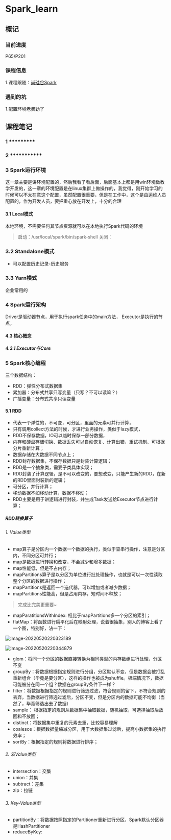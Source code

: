 # Spark_learn
## 概记
### 当前进度
P65/P201
### 课程信息

1.课程跟随：[尚硅谷Spark](https://www.bilibili.com/video/BV11A411L7CK)
### 遇到的坑
1.配置环境老费劲了

## 课程笔记
### 1 *********
### 2 ***********
### 3 Spark运行环境
这一章主要是讲环境配置的，然后我看了看后面，后面基本上都是用win环境做教学开发的，这一章的环境配置是在linux集群上做操作的，我觉得，刚开始学习的时候可以不太在意这个配置，虽然配置很重要，但是在工作中，这个是由运维人员配置的，作为开发人员，要把重心放在开发上，十分的合理
#### 3.1 Local模式
本地环境，不需要任何其节点资源就可以在本地执行Spark代码的环境
> 启动：/usr/local/spark/bin/spark-shell
> 关闭：
### 3.2 Standalone模式
* 可以配置历史记录-历史服务
### 3.3 Yarn模式
企业常用的
### 4 Spark运行架构
Driver是驱动器节点，用于执行spark任务中的main方法，
Executor是执行的节点，

#### 4.3 核心概念
##### 4.3.1 Executor与Core

### 5 Spark核心编程
三个数据结构：
* RDD：弹性分布式数据集
* 累加器：分布式共享只写变量（只写？不可以读嘛？）
* 广播变量：分布式共享只读变量

#### 5.1 RDD
* 代表一个弹性的，不可变，可分区，里面的元素可并行计算，
* 只有调用collect方法的时候，才进行业务操作，类似于lazy模式，
* RDD不保存数据，IO可以临时保存一部分数据，
* 内存和硬盘存储切换、数据丢失可以自动恢复、计算出错，重试机制、可根据分片重新计算；
* 数据存储在大数据不同节点上；
* RDD封存数据集，不保存数据只是封装计算逻辑；
* RDD是一个抽象类，需要子类具体实现；
* RDD封装了计算逻辑，是不可以改变的，要想改变，只能产生新的RDD，在新的RDD里面封装新的逻辑；
* 可分区，并行计算；
* 移动数据不如移动计算，数据不移动；
* RDD主要是用于讲逻辑进行封装，并生成Task发送给Executor节点进行计算；

##### RDD转换算子
###### 1. Value类型
* map算子是分区内一个数据一个数据的执行，类似于查串行操作，注意是分区内，不同分区可并行；
* map是数据进行转换和改变，不会减少和增多数据；
* map性能低，但是不占内存；
* mapPartitions算子是以分区为单位进行批处理操作，也就是可以一次性读取整个分区的数据进行操作；
* mapPartitions是返回一个迭代器，可以增加或者减少数据；
* mapPartitions性能高，但是占用内存，短时间不释放；
> 完成比完美更重要~

* mapParatitionsWithIndex: 相比于mapPartitions多一个分区的索引；
* flatMap：将函数进行扁平化后在映射处理，说着很抽象，别人的博客上看了一个图，特别好，沾一下：

![image-20220520220323189](https://20178666.oss-cn-beijing.aliyuncs.com/img/image-20220520220323189.png)

![image-20220520220344879](https://20178666.oss-cn-beijing.aliyuncs.com/img/image-20220520220344879.png)

* glom：将同一个分区的数据直接转换为相同类型的内存数组进行处理，分区不变
* groupBy：将数据根据指定规则进行分组，分区默认不变，但是数据会被打乱重新组合（毕竟是要分区），这样的操作也被成为shuffle。极端情况下，数据可能被分在同一个组？数据在groupBy条件下一样？
* filter：将数据根据指定的规则进行筛选过滤，符合规则的留下，不符合规则的丢弃，当数据进行筛选过滤后，分区不变，但是分区内的数据可能不均衡（当然了，毕竟筛选出去了数据）
* sample： 根据指定的规则从数据集中抽取数据，随机抽取，可选择抽取后放回和不放回；
* distinct：将数据集中重复的元素去重，比较容易理解
* coalesce：根据数据量缩减分区，用于大数据集过滤后，提高小数据集的执行效率；
* sortBy：根据指定的规则将数据进行排序；

###### 2. 双Value类型
* intersection：交集
* union：并集
* subtract：差集
* zip：拉链

###### 3. Key-Value类型
* partitionBy：将数据按照指定的Partitioner重新进行分区，Spark默认分区器是HashPartitioner
* reduceByKey: